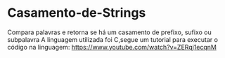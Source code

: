 # Casamento-de-Strings
Compara palavras e retorna se há um casamento de prefixo, sufixo ou subpalavra
A linguagem utilizada foi C,segue um tutorial para executar o código na linguagem:
https://www.youtube.com/watch?v=ZERqj1ecqnM
